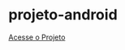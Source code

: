 # projeto-android

<a href="https://danielgessolo.github.io/projeto-android/" target="_blank">Acesse o Projeto</a>
